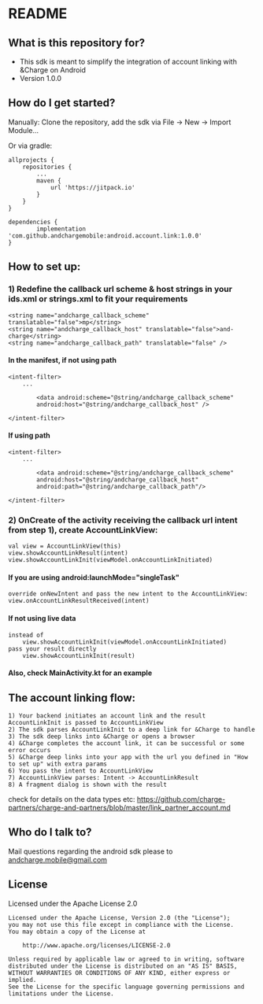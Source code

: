 # README #

## What is this repository for? ##

* This sdk is meant to simplify the integration of account linking with &Charge on Android
* Version 1.0.0

## How do I get started? ##

Manually: Clone the repository, add the sdk via File -> New -> Import Module...

Or via gradle:

	allprojects {
		repositories {
			...
			maven { 
				url 'https://jitpack.io'
			}
		}
	}
    
    dependencies {
	        implementation 'com.github.andchargemobile:android.account.link:1.0.0'
	}
	


## How to set up: ##

### 1) Redefine the callback url scheme & host strings in your ids.xml or strings.xml to fit your requirements ###

    <string name="andcharge_callback_scheme" translatable="false">mp</string>
    <string name="andcharge_callback_host" translatable="false">and-charge</string>
    <string name="andcharge_callback_path" translatable="false" />
    
#### In the manifest, if not using path ####

	<intent-filter>
	    ...
	
    		<data android:scheme="@string/andcharge_callback_scheme"
			android:host="@string/andcharge_callback_host" />
	
	</intent-filter>
	
#### If using path ####

	<intent-filter>
	    ...
	
    		<data android:scheme="@string/andcharge_callback_scheme"
			android:host="@string/andcharge_callback_host"
			android:path="@string/andcharge_callback_path"/>
	
	</intent-filter>

### 2) OnCreate of the activity receiving the callback url intent from step 1), create AccountLinkView: ###

    val view = AccountLinkView(this)
    view.showAccountLinkResult(intent)
    view.showAccountLinkInit(viewModel.onAccountLinkInitiated)

#### If you are using android:launchMode="singleTask" ####
    override onNewIntent and pass the new intent to the AccountLinkView: view.onAccountLinkResultReceived(intent)

#### If not using live data ####
    instead of 
    	view.showAccountLinkInit(viewModel.onAccountLinkInitiated)
    pass your result directly
    	view.showAccountLinkInit(result)
	
#### Also, check MainActivity.kt for an example ####


## The account linking flow: ##

    1) Your backend initiates an account link and the result AccountLinkInit is passed to AccountLinkView
    2) The sdk parses AccountLinkInit to a deep link for &Charge to handle
    3) The sdk deep links into &Charge or opens a browser
    4) &Charge completes the account link, it can be successful or some error occurs
    5) &Charge deep links into your app with the url you defined in "How to set up" with extra params
    6) You pass the intent to AccountLinkView
    7) AccountLinkView parses: Intent -> AccountLinkResult
    8) A fragment dialog is shown with the result

check for details on the data types etc:
https://github.com/charge-partners/charge-and-partners/blob/master/link_partner_account.md


## Who do I talk to? ##

Mail questions regarding the android sdk please to andcharge.mobile@gmail.com

## License ##

Licensed under the Apache License 2.0

	Licensed under the Apache License, Version 2.0 (the "License");
	you may not use this file except in compliance with the License.
	You may obtain a copy of the License at

	    http://www.apache.org/licenses/LICENSE-2.0

	Unless required by applicable law or agreed to in writing, software
	distributed under the License is distributed on an "AS IS" BASIS,
	WITHOUT WARRANTIES OR CONDITIONS OF ANY KIND, either express or implied.
	See the License for the specific language governing permissions and
	limitations under the License.

